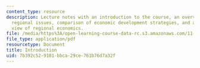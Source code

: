 ```yaml
---
content_type: resource
description: Lecture notes with an introduction to the course, an overview of critical
  regional issues, comparison of economic development strategies, and a historical
  view of regional economics.
file: /media/https%3A/open-learning-course-data-rc.s3.amazonaws.com/11-481j-analyzing-and-accounting-for-regional-economic-growth-spring-2009/7b392c529181bbca29ce761b76d7a32f_MIT11_481Js09_lec01.pdf
file_type: application/pdf
resourcetype: Document
title: Introduction
uid: 7b392c52-9181-bbca-29ce-761b76d7a32f
---
```


